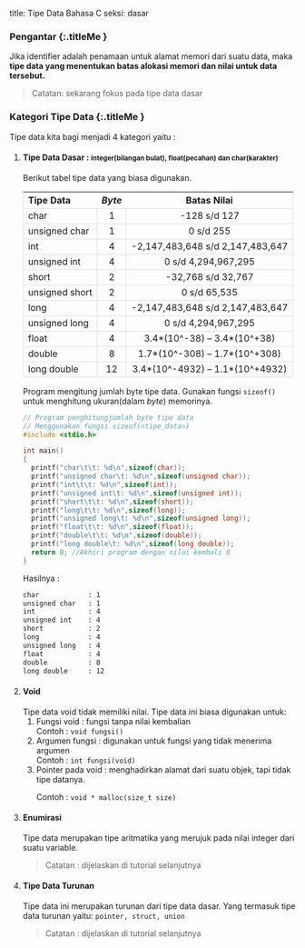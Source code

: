 title: Tipe Data Bahasa C
seksi: dasar


### <i class="fa fa-info-circle"></i> Pengantar {:.titleMe }

Jika identifier adalah penamaan untuk alamat memori dari suatu data,
maka **tipe data yang menentukan batas alokasi memori dan nilai untuk data tersebut.**

> Catatan: sekarang fokus pada tipe data dasar

### <i class="fa fa-list"></i> Kategori Tipe Data {:.titleMe }

Tipe data kita bagi menjadi 4 kategori yaitu :
<ol>
<li><h4>Tipe Data Dasar : <small>integer(bilangan bulat), float(pecahan) dan char(karakter)</small></h4>

Berikut tabel tipe data yang biasa digunakan.

| Tipe Data | _Byte_ | Batas Nilai |
|:----------|:--------------:|:-----------:|
| char | 1 | -128 s/d 127 |
| unsigned char | 1 | 0 s/d 255 |
| int | 4 | -2,147,483,648 s/d 2,147,483,647 |
| unsigned int | 4 | 0 s/d 4,294,967,295 |
| short | 2 | -32,768 s/d 32,767 |
| unsigned short | 2 | 0 s/d 65,535 |
| long | 4 | -2,147,483,648 s/d 2,147,483,647 |
| unsigned long | 4 | 0 s/d 4,294,967,295 |
| float | 4 | 3.4*(10^-38) – 3.4*(10^+38) |
| double | 8 | 1.7*(10^-308) – 1.7*(10^+308) |
| long double | 12 | 3.4*(10^-4932) – 1.1*(10^+4932) | {:.table .table-striped .table-bordered}

</li>

Program mengitung jumlah byte tipe data. Gunakan fungsi <code>sizeof()</code> untuk menghitung ukuran(dalam <i>byte</i>) memorinya.

``` c
// Program penghitungjumlah byte tipe data
// Menggunakan fungsi sizeof(<tipe_data>)
#include <stdio.h>

int main()
{
  printf("char\t\t: %d\n",sizeof(char));
  printf("unsigned char\t: %d\n",sizeof(unsigned char));
  printf("int\t\t: %d\n",sizeof(int));
  printf("unsigned int\t: %d\n",sizeof(unsigned int));
  printf("short\t\t: %d\n",sizeof(short));
  printf("long\t\t: %d\n",sizeof(long));
  printf("unsigned long\t: %d\n",sizeof(unsigned long));
  printf("float\t\t: %d\n",sizeof(float));
  printf("double\t\t: %d\n",sizeof(double));
  printf("long double\t: %d\n",sizeof(long double));
  return 0;	//Akhiri program dengan nilai kembali 0
}
```

Hasilnya : 

``` bash
char            : 1
unsigned char   : 1
int             : 4
unsigned int    : 4
short           : 2
long            : 4
unsigned long   : 4
float           : 4
double          : 8
long double     : 12
```

<li><h4>Void</h4>
Tipe data void tidak memiliki nilai. Tipe data ini biasa digunakan untuk: 
<ol>
<li>Fungsi void : fungsi tanpa nilai kembalian
<br/>
Contoh : <code>void fungsi()</code>

</li>
<li>Argumen fungsi : digunakan untuk fungsi yang tidak menerima argumen
<br/>
Contoh : <code>int fungsi(void)</code>

</li>
<li>Pointer pada void : menghadirkan alamat dari suatu objek, tapi tidak tipe datanya.

Contoh : <code>void * malloc(size_t size)</code>

</li>
</ol>
</li>

<li><h4>Enumirasi</h4>

Tipe data merupakan tipe aritmatika yang merujuk pada nilai integer dari suatu variable.

<blockquote>
Catatan : dijelaskan di tutorial selanjutnya</blockquote>

</li>

<li><h4>Tipe Data Turunan</h4>

Tipe data ini merupakan turunan dari tipe data dasar.
Yang termasuk tipe data turunan yaitu: 
<code>pointer, struct, union</code>

<blockquote> 
	Catatan : dijelaskan di tutorial selanjutnya
</blockquote>
</li>
</ol>

<style type="text/css">table tr, table td {border:1px solid #e0e0e0;}</style>